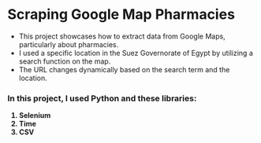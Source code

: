 <h1>Scraping Google Map Pharmacies</h1>
<ul>
  <li>
    This project showcases how to extract data from Google Maps,
    particularly about pharmacies.
  </li>
  <li>
    I used a specific location in the Suez Governorate of Egypt by utilizing
    a search function on the map.
  </li>
  <li>
    The URL changes dynamically based on the search term and the location.
  </li>
</ul>
<h3>In this project, I used Python and these libraries:</h3>
<ol type='1'>
  <b>
    <li>Selenium</li>
    <li>Time</li>
    <li>CSV</li>
  </b>
</ol>
